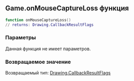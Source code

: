## Game.onMouseCaptureLoss функция


```lua
function onMouseCaptureLoss()
// returns: Drawing.CallbackResultFlags
```


### Параметры

Данная функция не имеет параметров.

### Возвращаемое значение

Возвращаемый тип: [Drawing.CallbackResultFlags](../Drawing/CallbackResultFlags.md)

